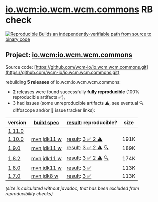 [io.wcm:io.wcm.wcm.commons](https://central.sonatype.com/artifact/io.wcm/io.wcm.wcm.commons/versions) RB check
=======

[![Reproducible Builds](https://reproducible-builds.org/images/logos/rb.svg) an independently-verifiable path from source to binary code](https://reproducible-builds.org/)

## Project: [io.wcm:io.wcm.wcm.commons](https://central.sonatype.com/artifact/io.wcm/io.wcm.wcm.commons/versions)

Source code: [https://github.com/wcm-io/io.wcm.wcm.commons.git](https://github.com/wcm-io/io.wcm.wcm.commons.git)

rebuilding **5 releases** of io.wcm:io.wcm.wcm.commons:
- **2** releases were found successfully **fully reproducible** (100% reproducible artifacts :white_check_mark:),
- 3 had issues (some unreproducible artifacts :warning:, see eventual :mag: diffoscope and/or :memo: issue tracker links):

| version | [build spec](/BUILDSPEC.md) | [result](https://reproducible-builds.org/docs/jvm/): reproducible? | size |
| -- | --------- | ------ | -- |
| [1.11.0](https://central.sonatype.com/artifact/io.wcm/io.wcm.wcm.commons/1.11.0/pom) | | | |
| [1.10.0](https://central.sonatype.com/artifact/io.wcm/io.wcm.wcm.commons/1.10.0/pom) | [mvn jdk11 w](wcm-commons-1.10.0.buildspec) | [result](io.wcm.wcm.commons-1.10.0.buildinfo): [3 :white_check_mark:  2 :warning:](io.wcm.wcm.commons-1.10.0.buildcompare) | 191K |
| [1.9.0](https://central.sonatype.com/artifact/io.wcm/io.wcm.wcm.commons/1.9.0/pom) | [mvn jdk11 w](wcm-commons-1.9.0.buildspec) | [result](io.wcm.wcm.commons-1.9.0.buildinfo): [3 :white_check_mark:  2 :warning:](io.wcm.wcm.commons-1.9.0.buildcompare) [:mag:](io.wcm.wcm.commons-1.9.0.diffoscope) | 189K |
| [1.8.2](https://central.sonatype.com/artifact/io.wcm/io.wcm.wcm.commons/1.8.2/pom) | [mvn jdk11 w](wcm-commons-1.8.2.buildspec) | [result](io.wcm.wcm.commons-1.8.2.buildinfo): [3 :white_check_mark:  2 :warning:](io.wcm.wcm.commons-1.8.2.buildcompare) [:mag:](io.wcm.wcm.commons-1.8.2.diffoscope) | 174K |
| [1.8.0](https://central.sonatype.com/artifact/io.wcm/io.wcm.wcm.commons/1.8.0/pom) | [mvn jdk11 w](wcm-commons-1.8.0.buildspec) | [result](io.wcm.wcm.commons-1.8.0.buildinfo): [3 :white_check_mark: ](io.wcm.wcm.commons-1.8.0.buildcompare) | 113K |
| [1.7.0](https://central.sonatype.com/artifact/io.wcm/io.wcm.wcm.commons/1.7.0/pom) | [mvn jdk8 w](wcm-commons-1.7.0.buildspec) | [result](io.wcm.wcm.commons-1.7.0.buildinfo): [3 :white_check_mark: ](io.wcm.wcm.commons-1.7.0.buildcompare) | 113K |

<i>(size is calculated without javadoc, that has been excluded from reproducibility checks)</i>
